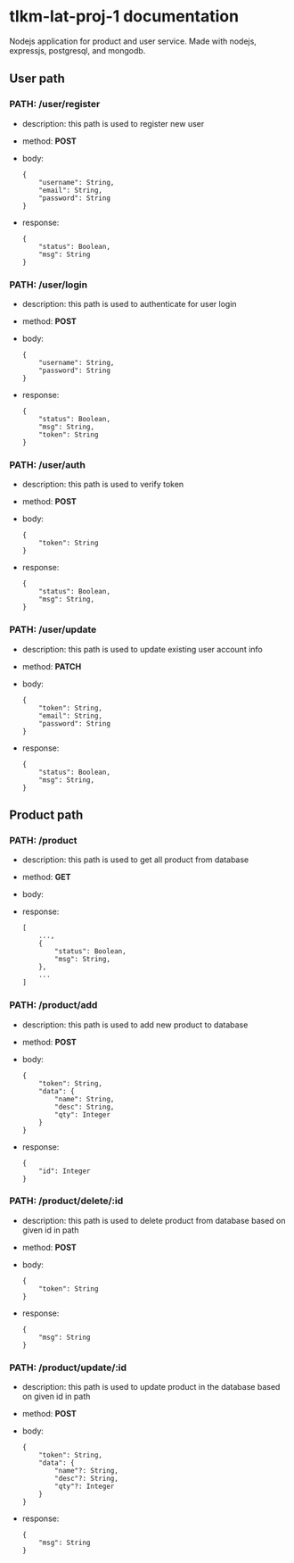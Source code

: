 # tlkm-lat-proj-1 documentation

Nodejs application for product and user service. Made with nodejs, expressjs, postgresql, and mongodb.

## User path

### PATH: /user/register

- description:
this path is used to register new user

- method: **POST**

- body:
    ```
    {
        "username": String,
        "email": String,
        "password": String
    }
    ```

- response:
    ```
    {
        "status": Boolean,
        "msg": String
    }
    ```

### PATH: /user/login

- description:
this path is used to authenticate for user login

- method: **POST**

- body:
    ```
    {
        "username": String,
        "password": String
    }
    ```

- response:
    ```
    {
        "status": Boolean,
        "msg": String,
        "token": String
    }
    ```

### PATH: /user/auth

- description:
this path is used to verify token

- method: **POST**

- body:
    ```
    {
        "token": String
    }
    ```

- response:
    ```
    {
        "status": Boolean,
        "msg": String,
    }
    ```

### PATH: /user/update

- description:
this path is used to update existing user account info

- method: **PATCH**

- body:
    ```
    {
        "token": String,
        "email": String,
        "password": String
    }
    ```

- response:
    ```
    {
        "status": Boolean,
        "msg": String,
    }
    ```

## Product path

### PATH: /product

- description:
this path is used to get all product from database

- method: **GET**

- body:

- response:
    ```
    [
		...,
		{
        	"status": Boolean,
        	"msg": String,
    	},
		...
	]
    ```

### PATH: /product/add

- description:
this path is used to add new product to database

- method: **POST**

- body:
	```
	{
		"token": String,
		"data": {
			"name": String,
			"desc": String,
			"qty": Integer
		}
	}
	```

- response:
    ```
    {
		"id": Integer
	}
    ```

### PATH: /product/delete/:id

- description:
this path is used to delete product from database based on given id in path

- method: **POST**

- body:
	```
	{
		"token": String
	}
	```

- response:
    ```
    {
		"msg": String
	}
    ```
	
### PATH: /product/update/:id

- description:
this path is used to update product in the database based on given id in path

- method: **POST**

- body:
	```
	{
		"token": String,
		"data": {
			"name"?: String,
			"desc"?: String,
			"qty"?: Integer
		}
	}
	```

- response:
    ```
    {
		"msg": String
	}
    ```
